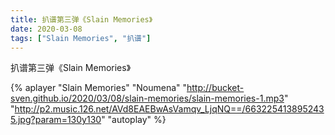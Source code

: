 ```yaml
---
title: 扒谱第三弹《Slain Memories》
date: 2020-03-08
tags: ["Slain Memories", "扒谱"]
---
```


扒谱第三弹《Slain Memories》

<!--more-->

{% aplayer "Slain Memories" "Noumena" "http://bucket-sven.github.io/2020/03/08/slain-memories/slain-memories-1.mp3" "http://p2.music.126.net/AVd8EAEBwAsVamqv_LjqNQ==/6632254138952435.jpg?param=130y130" "autoplay" %}

